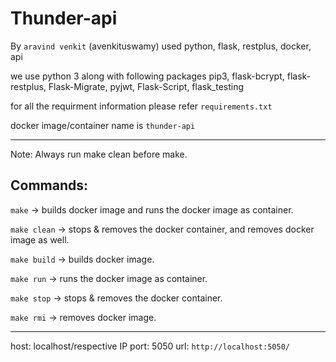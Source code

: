 # Thunder-api

By `aravind venkit` (avenkituswamy)
used python, flask, restplus, docker, api

we use python 3 along with following packages
pip3, flask-bcrypt, flask-restplus, Flask-Migrate, pyjwt, Flask-Script, flask_testing

for all the requirment information please refer `requirements.txt`

docker image/container name is `thunder-api`

----------------------------------------------------------------------------
Note: Always run make clean before make.

## Commands:

`make` -> builds docker image and runs the docker image as container.

`make clean` -> stops & removes the docker container, and removes docker image as well.

`make build` -> builds docker image.

`make run` -> runs the docker image as container.

`make stop` -> stops & removes the docker container.

`make rmi` -> removes docker image.

-----------------------------------------------------------------------------

host: localhost/respective IP
port: 5050
url: `http://localhost:5050/`